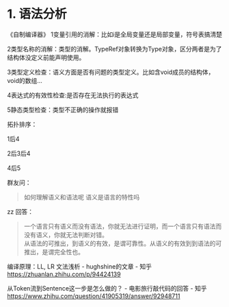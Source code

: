 # 1. 语法分析

《自制编译器》
1变量引用的消解：比如i是全局变量还是局部变量，符号表搞清楚




2类型名称的消解：类型的消解。TypeRef对象转换为Type对象，区分两者是为了结构体没定义前能声明使用。






3类型定义检查：语义方面是否有问题的类型定义。比如含void成员的结构体，void的数组...



4表达式的有效性检查:是否存在无法执行的表达式






5静态类型检查：类型不正确的操作就报错



拓扑排序：

1后4

2后3后4


4后5









群友问：

>如何理解语义和语法呢
语义是语言的特性吗



zz 回答：



>一个语言只有语义而没有语法，你就无法进行证明，而一个语言只有语法而没有语义，你就无法判断对错。  
从语法的可推出，到语义的有效，是谓可靠性。从语义的有效到到语法的可推出，是谓完全性也。












编译原理：LL, LR 文法浅析 - hughshine的文章 - 知乎 https://zhuanlan.zhihu.com/p/94424139





从Token流到Sentence这一步是怎么做的？ - 电影旅行敲代码的回答 - 知乎 https://www.zhihu.com/question/41905319/answer/92948711























